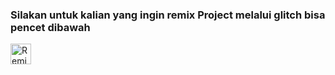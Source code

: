 ### Silakan untuk kalian yang ingin remix Project melalui glitch bisa pencet dibawah

<!-- Remix Button -->
<a href="https://glitch.com/edit/?utm_content=project_cmd-handler&utm_source=remix_this&utm_medium=button&utm_campaign=glitchButton#!/remix/cmd-handler">
  <img src="https://cdn.glitch.com/2bdfb3f8-05ef-4035-a06e-2043962a3a13%2Fremix%402x.png?1513093958726" alt="Remix disini gan" height="33">
</a>
